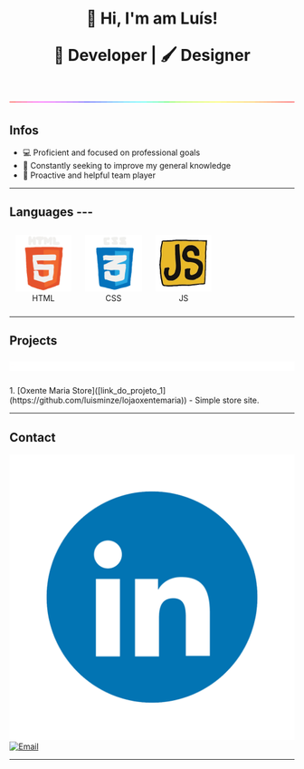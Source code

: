<h1 align="center">👋 Hi, I'm am Luís! 
<p align="center">
  🔧 Developer | 🖌️ Designer 
</p> 
<p align="center">
<img src="./media/rgbline.gif" width="1000">
  </h1>
</p> 

<h2>Infos</h2>

- 💻 Proficient and focused on professional goals  
- 🧠 Constantly seeking to improve my general knowledge  
- 🤝 Proactive and helpful team player  
---
<h2>Languages
---
</h2>

<p align="center">
  <figure style="display:inline-block; text-align:center; margin:10px;">
    <img src="./media/html.gif" width="100"><br> HTML
  </figure>

  <figure style="display:inline-block; text-align:center; margin:10px;">
    <img src="./media/css.gif" width="100"><br>
    CSS
  </figure>

  <figure style="display:inline-block; text-align:center; margin:10px;">
    <img src="./media/js.gif" width="100"><br>
    JS
  </figure>
</p>

---

<h2>Projects
  <p align="center">
<img src="./media/redline.gif" width="1000">
</p>
</h2>
1. [Oxente Maria Store]([link_do_projeto_1](https://github.com/luisminze/lojaoxentemaria)) - Simple store site.


---
<h2>Contact</h2>

[![LinkedIn](https://github.com/luisminze/luisminze/blob/main/Linkedin.gif)](https://linkedin.com/in/luisminze)  
[![Email](https://img.shields.io/badge/Email-D14836?logo=gmail&logoColor=white)](mailto:luisminze@gmail.com)

---
